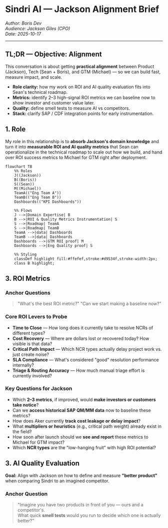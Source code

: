 # Sindri AI — Jackson Alignment Brief

_Author: Boris Dev_  
_Audience: Jackson Giles (CPO)_  
_Date: 2025-10-17_

---

## TL;DR — Objective: Alignment

This conversation is about getting **practical alignment** between Product (Jackson), Tech (Sean + Boris), and GTM (Michael) — so we can build fast, measure impact, and scale.

-   **Role clarity:** how my work on ROI and AI quality evaluation fits into Sean's technical roadmap.
-   **Metrics:** identify 2–3 high-signal ROI metrics we can baseline now to show investor and customer value later.
-   **Quality:** define smell tests to measure AI vs competitors.
-   **Stack:** clarify SAP / CDF integration points for early instrumentation.

## 1. Role

My role in this relationship is to **absorb Jackson's domain knowledge** and turn it into **measurable ROI and AI quality metrics** that Sean can operationalize in the technical roadmap to scale out how we build, and hand over ROI success metrics to Michael for GTM right after deployment.

```mermaid
flowchart TB
    %% Roles
    J((Jackson))
    B((Boris))
    S((Sean))
    M((Michael))
    TeamA(("Eng Team A"))
    TeamB(("Eng Team B"))
    Dashboards(("KPI Dashboards"))

    %% Flows
    J -->|Domain Expertise| B
    B -->|ROI & Quality Metrics Instrumentation| S
    S -->|Roadmap| TeamA
    S -->|Roadmap| TeamB
    TeamA -->|data| Dashboards
    TeamB -->|data| Dashboards
    Dashboards -->|GTM ROI proof| M
    Dashboards -->|Eng Quality proof| S

    %% Styling
    classDef highlight fill:#ffefef,stroke:#d9534f,stroke-width:2px;
    class B highlight;

```

## 3. ROI Metrics

### Anchor Questions

> "What's the best ROI metric?"
> "Can we start making a baseline now?"

### Core ROI Levers to Probe

-   **Time to Close** — How long does it currently take to resolve NCRs of different types?
-   **Cost Recovery** — Where are dollars lost or recovered today? How visible is that data?
-   **Critical Path Impact** — Which NCR types actually delay project work vs. just create noise?
-   **SLA Compliance** — What's considered "good" resolution performance internally?
-   **Triage & Routing Accuracy** — How much manual triage effort is currently involved?

### Key Questions for Jackson

-   Which **2–3 metrics**, if improved, would **make investors or customers take notice**?
-   Can we **access historical SAP QM/MM data** now to baseline these metrics?
-   How does Aker currently **track cost leakage or delay impact**?
-   What **multipliers or heuristics** (e.g., critical path weight) already exist in the field?
-   How soon after launch should we **see and report** these metrics to Michael for GTM impact?
-   Which **NCR types** are the "low-hanging fruit" with high ROI potential?

## 3. AI Quality Evaluation

**Goal:** Align with Jackson on how to define and measure **"better product"** when comparing Sindri to an imagined competitor.

### Anchor Question

> "Imagine you have two products in front of you — ours and a competitor's.  
> What quick **smell tests** would you run to decide which one is actually better?"
